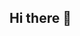 ## Hi there 👋

<!--
**elizabethtchako/elizabethtchako** is a ✨ _special_ ✨ repository because its `README.md` (this file) appears on your GitHub profile.

- 🔭 I’m currently working on getting my Master of Science in Data Science from Boston College
- 🌱 I’m currently learning Applied Mathmatics and Human Center Data Science 
- 💬 Ask me about what my career goals are :)
- 📫 How to reach me: elizabethtchako@gmail.com
- 🚗 Fun fact: I know how to drive stick! 

